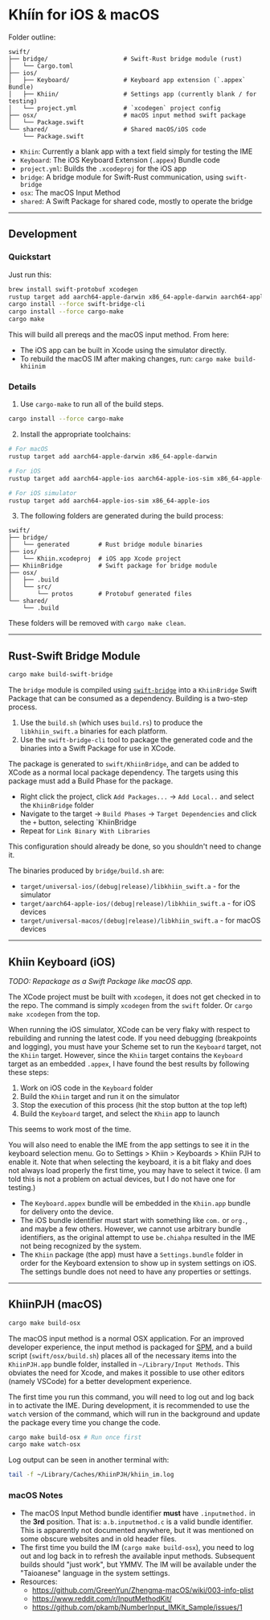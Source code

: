 # Khíín for iOS & macOS

Folder outline:

```
swift/
├── bridge/                     # Swift-Rust bridge module (rust)
│   └── Cargo.toml
├── ios/
│   ├── Keyboard/               # Keyboard app extension (`.appex` Bundle)
│   ├── Khiin/                  # Settings app (currently blank / for testing)
│   └── project.yml             # `xcodegen` project config
├── osx/                        # macOS input method swift package
│   └── Package.swift
└── shared/                     # Shared macOS/iOS code
    └── Package.swift
```

- `Khiin`: Currently a blank app with a text field simply for testing the IME
- `Keyboard`: The iOS Keyboard Extension (`.appex`) Bundle code
- `project.yml`: Builds the `.xcodeproj` for the iOS app
- `bridge`: A bridge module for Swift-Rust communication, using `swift-bridge`
- `osx`: The macOS Input Method
- `shared`: A Swift Package for shared code, mostly to operate the bridge

---

## Development

### Quickstart

Just run this:

```bash
brew install swift-protobuf xcodegen
rustup target add aarch64-apple-darwin x86_64-apple-darwin aarch64-apple-ios aarch64-apple-ios-sim x86_64-apple-ios aarch64-apple-ios-sim x86_64-apple-ios
cargo install --force swift-bridge-cli
cargo install --force cargo-make
cargo make
```

This will build all prereqs and the macOS input method. From here:

- The iOS app can be built in Xcode using the simulator directly.
- To rebuild the macOS IM after making changes, run: `cargo make build-khiinim`

### Details

1. Use `cargo-make` to run all of the build steps.

```bash
cargo install --force cargo-make
```

2. Install the appropriate toolchains:

```bash
# For macOS
rustup target add aarch64-apple-darwin x86_64-apple-darwin

# For iOS
rustup target add aarch64-apple-ios aarch64-apple-ios-sim x86_64-apple-ios

# For iOS simulator
rustup target add aarch64-apple-ios-sim x86_64-apple-ios
```

3. The following folders are generated during the build process:

```
swift/
├── bridge/
│   └── generated        # Rust bridge module binaries
├── ios/
│   └── Khiin.xcodeproj  # iOS app Xcode project
├── KhiinBridge          # Swift package for bridge module
├── osx/
│   ├── .build
│   └── src/
│       └── protos       # Protobuf generated files
└── shared/
    └── .build
```

These folders will be removed with `cargo make clean`.

---

## Rust-Swift Bridge Module

```bash
cargo make build-swift-bridge
```

The `bridge` module is compiled using
[`swift-bridge`](https://github.com/chinedufn/swift-bridge) into a `KhiinBridge`
Swift Package that can be consumed as a dependency. Building is a two-step
process.

1. Use the `build.sh` (which uses `build.rs`) to produce the `libkhiin_swift.a`
   binaries for each platform.
2. Use the `swift-bridge-cli` tool to package the generated code and the
   binaries into a Swift Package for use in XCode.

The package is generated to `swift/KhiinBridge`, and can be added to XCode as a
normal local package dependency. The targets using this package must add a Build
Phase for the package.

- Right click the project, click `Add Packages...` -> `Add Local..` and select
  the `KhiinBridge` folder
- Navigate to the target -> `Build Phases` -> `Target Dependencies` and click
  the `+` button, selecting `KhiinBridge
- Repeat for `Link Binary With Libraries`

This configuration should already be done, so you shouldn't need to change it.

The binaries produced by `bridge/build.sh` are:

- `target/universal-ios/(debug|release)/libkhiin_swift.a` - for the simulator
- `target/aarch64-apple-ios/(debug|release)/libkhiin_swift.a` - for iOS devices
- `target/universal-macos/(debug|release)/libkhiin_swift.a` - for macOS devices

---

## Khiin Keyboard (iOS)

_TODO: Repackage as a Swift Package like macOS app._

The XCode project must be built with `xcodegen`, it does not get checked in to
the repo. The command is simply `xcodegen` from the `swift` folder. Or `cargo
make xcodegen` from the top.

When running the iOS simulator, XCode can be very flaky with respect to
rebuilding and running the latest code. If you need debugging (breakpoints and
logging), you must have your Scheme set to run the `Keyboard` target, not the
`Khiin` target. However, since the `Khiin` target contains the `Keyboard` target
as an embedded `.appex`, I have found the best results by following these steps:

1. Work on iOS code in the `Keyboard` folder
2. Build the `Khiin` target and run it on the simulator
3. Stop the execution of this process (hit the stop button at the top left)
4. Build the `Keyboard` target, and select the `Khiin` app to launch

This seems to work most of the time.

You will also need to enable the IME from the app settings to see it in the
keyboard selection menu. Go to Settings > Khiin > Keyboards > Khiin PJH to
enable it. Note that when selecting the keyboard, it is a bit flaky and does not
always load properly the first time, you may have to select it twice. (I am told
this is not a problem on actual devices, but I do not have one for testing.)

- The `Keyboard.appex` bundle will be embedded in the `Khiin.app` bundle for
  delivery onto the device.
- The iOS bundle identifier must start with something like `com.` or `org.`, and
  maybe a few others. However, we cannot use arbitrary bundle identifiers, as
  the original attempt to use `be.chiahpa` resulted in the IME not being
  recognized by the system.
- The `Khiin` package (the app) must have a `Settings.bundle` folder in order
  for the Keyboard extension to show up in system settings on iOS. The settings
  bundle does not need to have any properties or settings.

---

## KhiinPJH (macOS)

```bash
cargo make build-osx
```

The macOS input method is a normal OSX application. For an improved developer
experience, the input method is packaged for
[SPM](https://docs.swift.org/package-manager/PackageDescription/PackageDescription.html),
and a build script (`swift/osx/build.sh`) places all of the necessary items into
the `KhiinPJH.app` bundle folder, installed in `~/Library/Input Methods`. This
obviates the need for Xcode, and makes it possible to use other editors (namely
VSCode) for a better development experience.

The first time you run this command, you will need to log out and log back in to
activate the IME. During development, it is recommended to use the `watch`
version of the command, which will run in the background and update the package
every time you change the code.

```bash
cargo make build-osx # Run once first
cargo make watch-osx
```

Log output can be seen in another terminal with:

```bash
tail -f ~/Library/Caches/KhiinPJH/khiin_im.log
```

### macOS Notes

- The macOS Input Method bundle identifier **must** have `.inputmethod.` in the
  **3rd** position. That is: `a.b.inputmethod.c` is a valid bundle identifier.
  This is apparently not documented anywhere, but it was mentioned on some
  obscure websites and in old header files.
- The first time you build the IM (`cargo make build-osx`), you need to log out
  and log back in to refresh the available input methods. Subsequent builds
  should "just work", but YMMV. The IM will be available under the "Taioanese"
  language in the system settings.
- Resources:
  - https://github.com/GreenYun/Zhengma-macOS/wiki/003-info-plist
  - https://www.reddit.com/r/InputMethodKit/
  - https://github.com/pkamb/NumberInput_IMKit_Sample/issues/1
